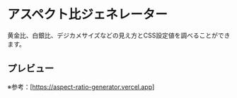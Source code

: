 # アスペクト比ジェネレーター

黄金比、白銀比、デジカメサイズなどの見え方とCSS設定値を調べることができます。

## プレビュー

※参考：[https://aspect-ratio-generator.vercel.app]